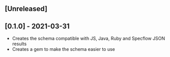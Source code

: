 ## [Unreleased]

## [0.1.0] - 2021-03-31

- Creates the schema compatible with JS, Java, Ruby and Specflow JSON results
- Creates a gem to make the schema easier to use
